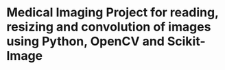 # Medical Imaging Project for reading, resizing and convolution of images using Python, OpenCV and Scikit-Image
